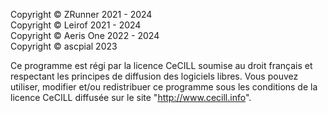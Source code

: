 Copyright © ZRunner 2021 - 2024\
Copyright © Leirof 2021 - 2024\
Copyright © Aeris One 2022 - 2024\
Copyright © ascpial 2023

Ce programme est régi par la licence CeCILL soumise au droit français et
respectant les principes de diffusion des logiciels libres. Vous pouvez
utiliser, modifier et/ou redistribuer ce programme sous les conditions
de la licence CeCILL diffusée sur le site "http://www.cecill.info".
